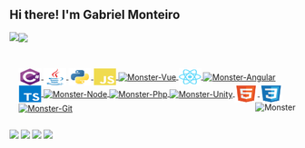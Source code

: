 ## Hi there! I'm Gabriel Monteiro 
 <div>
  <a href="https://github.com/gabrieldmonteiro">
  <img height="170em" align="left" src="https://github-readme-stats.vercel.app/api?username=gabrieldmonteiro&show_icons=true&theme=midnight-purple&include_all_commits=true&count_private=true"/>
  <img align="center" height="170em" src="https://github-readme-stats.vercel.app/api/top-langs/?username=gabrieldmonteiro&layout=compact&langs_count=7&theme=midnight-purple"/> 
</div>

  ##

<div style="display: inline_block"><br>
  <img align="center" alt="Monster-Csharp" height="30" width="40" src="https://raw.githubusercontent.com/devicons/devicon/master/icons/csharp/csharp-original.svg"/>
  <img align="center" alt="Monster-Java" height="30" width="40" src="https://raw.githubusercontent.com/devicons/devicon/master/icons/java/java-original.svg"/>
  <img align="center" alt="Monster-Python" height="30" width="40" src="https://raw.githubusercontent.com/devicons/devicon/master/icons/python/python-original.svg"/>
  <img align="center" alt="Monster-Js" height="30" width="40" src="https://raw.githubusercontent.com/devicons/devicon/master/icons/javascript/javascript-plain.svg"/>
  <img align="center" alt="Monster-Vue" height="30" width="40" src="https://cdn.jsdelivr.net/gh/devicons/devicon/icons/vuejs/vuejs-original.svg" />  
  <img align="center" alt="Monster-React" height="30" width="40" src="https://raw.githubusercontent.com/devicons/devicon/master/icons/react/react-original.svg"/>
  <img align="center" alt="Monster-Angular" height="30" width="40" src="https://cdn.jsdelivr.net/gh/devicons/devicon/icons/angularjs/angularjs-plain.svg" />
  <img align="center" alt="Monster-Ts" height="30" width="40" src="https://raw.githubusercontent.com/devicons/devicon/master/icons/typescript/typescript-plain.svg"/>
  <img align="center" alt="Monster-Node" height="30" width="40"src="https://cdn.jsdelivr.net/gh/devicons/devicon/icons/nodejs/nodejs-original.svg"/>
  <img align="center" alt="Monster-Php" height="30" width="40"src="https://cdn.jsdelivr.net/gh/devicons/devicon/icons/php/php-plain.svg" />
  <img align="center" alt="Monster-Unity" height="30" width="40"src="https://cdn.jsdelivr.net/gh/devicons/devicon/icons/unity/unity-original.svg" />
  <img align="center" alt="Monster-HTML" height="30" width="40" src="https://raw.githubusercontent.com/devicons/devicon/master/icons/html5/html5-original.svg"/>
  <img align="center" alt="Monster-CSS" height="30" width="40" src="https://raw.githubusercontent.com/devicons/devicon/master/icons/css3/css3-original.svg"/>
  <img align="center" alt="Monster-Git" height="30" width="40"src="https://cdn.jsdelivr.net/gh/devicons/devicon/icons/git/git-original.svg" />
  <img align="right" alt="Monster" height="170" src="https://cdn.discordapp.com/attachments/776594455816830976/889976959600300032/9c32a776c6c60491e33afd431dc520aa.png.png">
</div>     
 
  ##  
 
<div>   
  <a href="https://instagram.com/_gmont" target="_blank"><img src="https://img.shields.io/badge/-Instagram-%23E4405F?style=for-the-badge&logo=instagram&logoColor=white" target="_blank"></a>
 	<a href="https://www.twitch.tv/gmonster_" target="_blank"><img src="https://img.shields.io/badge/Twitch-9146FF?style=for-the-badge&logo=twitch&logoColor=white" target="_blank"></a> 
  <a href = "mailto:gabrieldmonteiro@live.com"><img src="https://img.shields.io/badge/-Gmail-%23333?style=for-the-badge&logo=gmail&logoColor=white" target="_blank"></a>
  <a href="https://www.linkedin.com/in/gabrieldmonteiro" target="_blank"><img src="https://img.shields.io/badge/-LinkedIn-%230077B5?style=for-the-badge&logo=linkedin&logoColor=white" target="_blank"></a> 
</div>
